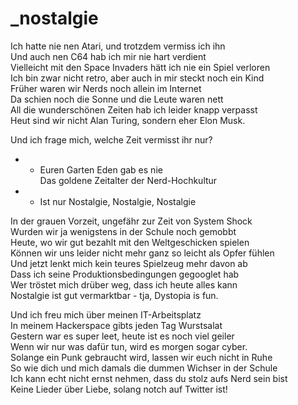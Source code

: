 # _nostalgie

Ich hatte nie nen Atari, und trotzdem vermiss ich ihn  
Und auch nen C64 hab ich mir nie hart verdient  
Vielleicht mit den Space Invaders hätt ich nie ein Spiel verloren  
Ich bin zwar nicht retro, aber auch in mir steckt noch ein Kind  
Früher waren wir Nerds noch allein im Internet  
Da schien noch die Sonne und die Leute waren nett  
All die wunderschönen Zeiten hab ich leider knapp verpasst  
Heut sind wir nicht Alan Turing, sondern eher Elon Musk.


Und ich frage mich, welche Zeit vermisst ihr nur?  
  -  -  Euren Garten Eden gab es nie  
Das goldene Zeitalter der Nerd-Hochkultur  
  -  -  Ist nur Nostalgie, Nostalgie, Nostalgie


In der grauen Vorzeit, ungefähr zur Zeit von System Shock  
Wurden wir ja wenigstens in der Schule noch gemobbt  
Heute, wo wir gut bezahlt mit den Weltgeschicken spielen  
Können wir uns leider nicht mehr ganz so leicht als Opfer fühlen  
Und jetzt lenkt mich kein teures Spielzeug mehr davon ab  
Dass ich seine Produktionsbedingungen gegooglet hab  
Wer tröstet mich drüber weg, dass ich heute alles kann  
Nostalgie ist gut vermarktbar - tja, Dystopia is fun.


Und ich freu mich über meinen IT-Arbeitsplatz  
In meinem Hackerspace gibts jeden Tag Wurstsalat  
Gestern war es super leet, heute ist es noch viel geiler  
Wenn wir nur was dafür tun, wird es morgen sogar cyber.  
Solange ein Punk gebraucht wird, lassen wir euch nicht in Ruhe  
So wie dich und mich damals die dummen Wichser in der Schule  
Ich kann echt nicht ernst nehmen, dass du stolz aufs Nerd sein bist  
Keine Lieder über Liebe, solang notch auf Twitter ist!

